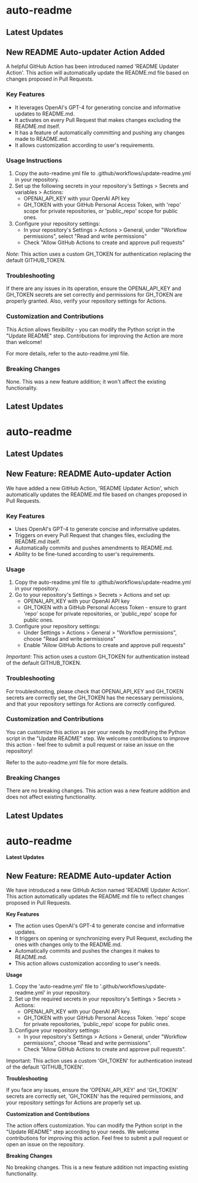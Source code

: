 # auto-readme

## Latest Updates

## New README Auto-updater Action Added

A helpful GitHub Action has been introduced named 'README Updater Action'. This action will automatically update the README.md file based on changes proposed in Pull Requests.

### Key Features

* It leverages OpenAI's GPT-4 for generating concise and informative updates to README.md.
* It activates on every Pull Request that makes changes excluding the README.md itself.
* It has a feature of automatically committing and pushing any changes made to README.md.
* It allows customization according to user's requirements.

### Usage Instructions 

1. Copy the auto-readme.yml file to .github/workflows/update-readme.yml in your repository.
2. Set up the following secrets in your repository's Settings > Secrets and variables > Actions:
   - OPENAI_API_KEY with your OpenAI API key
   - GH_TOKEN with your GitHub Personal Access Token, with 'repo' scope for private repositories, or 'public_repo' scope for public ones.
3. Configure your repository settings:
   - In your repository's Settings > Actions > General, under "Workflow permissions", select "Read and write permissions"
   - Check "Allow GitHub Actions to create and approve pull requests"

_Note_: This action uses a custom GH_TOKEN for authentication replacing the default GITHUB_TOKEN. 

### Troubleshooting 

If there are any issues in its operation, ensure the OPENAI_API_KEY and GH_TOKEN secrets are set correctly and permissions for GH_TOKEN are properly granted. Also, verify your repository settings for Actions.

### Customization and Contributions 

This Action allows flexibility - you can modify the Python script in the "Update README" step. Contributions for improving the Action are more than welcome!

For more details, refer to the auto-readme.yml file.

### Breaking Changes 

None. This was a new feature addition; it won't affect the existing functionality.

## Latest Updates

# auto-readme

## Latest Updates

## New Feature: README Auto-updater Action

We have added a new GitHub Action, 'README Updater Action', which automatically updates the README.md file based on changes proposed in Pull Requests.

### Key Features

- Uses OpenAI's GPT-4 to generate concise and informative updates.
- Triggers on every Pull Request that changes files, excluding the README.md itself.
- Automatically commits and pushes amendments to README.md.
- Ability to be fine-tuned according to user's requirements.

### Usage 

1. Copy the auto-readme.yml file to .github/workflows/update-readme.yml in your repository.
2. Go to your repository's Settings > Secrets > Actions and set up:
   - OPENAI_API_KEY with your OpenAI API key
   - GH_TOKEN with a GitHub Personal Access Token - ensure to grant 'repo' scope for private repositories, or 'public_repo' scope for public ones.
3. Configure your repository settings:
   - Under Settings > Actions > General > "Workflow permissions", choose "Read and write permissions"
   - Enable "Allow GitHub Actions to create and approve pull requests"

_Important_: This action uses a custom GH_TOKEN for authentication instead of the default GITHUB_TOKEN. 

### Troubleshooting 

For troubleshooting, please check that OPENAI_API_KEY and GH_TOKEN secrets are correctly set, the GH_TOKEN has the necessary permissions, and that your repository settings for Actions are correctly configured.

### Customization and Contributions 

You can customize this action as per your needs by modifying the Python script in the "Update README" step. We welcome contributions to improve this action - feel free to submit a pull request or raise an issue on the repository!

Refer to the auto-readme.yml file for more details.

### Breaking Changes 

There are no breaking changes. This action was a new feature addition and does not affect existing functionality.


## Latest Updates

# auto-readme

**Latest Updates**

## New Feature: README Auto-updater Action

We have introduced a new GitHub Action named 'README Updater Action'. This action automatically updates the README.md file to reflect changes proposed in Pull Requests.

**Key Features**
- The action uses OpenAI's GPT-4 to generate concise and informative updates.
- It triggers on opening or synchronizing every Pull Request, excluding the ones with changes only to the README.md.
- Automatically commits and pushes the changes it makes to README.md.
- This action allows customization according to user's needs.

**Usage**

1. Copy the 'auto-readme.yml' file to '.github/workflows/update-readme.yml' in your repository.
2. Set up the required secrets in your repository's Settings > Secrets > Actions:
   - OPENAI_API_KEY with your OpenAI API key.
   - GH_TOKEN with your GitHub Personal Access Token. 'repo' scope for private repositories, 'public_repo' scope for public ones.
3. Configure your repository settings:
   - In your repository's Settings > Actions > General, under "Workflow permissions", choose "Read and write permissions".
   - Check "Allow GitHub Actions to create and approve pull requests".

Important: This action uses a custom 'GH_TOKEN' for authentication instead of the default 'GITHUB_TOKEN'.

**Troubleshooting**

If you face any issues, ensure the 'OPENAI_API_KEY' and 'GH_TOKEN' secrets are correctly set, 'GH_TOKEN' has the required permissions, and your repository settings for Actions are properly set up.

**Customization and Contributions**

The action offers customization. You can modify the Python script in the "Update README" step according to your needs. We welcome contributions for improving this action. Feel free to submit a pull request or open an issue on the repository.

**Breaking Changes**

No breaking changes. This is a new feature addition not impacting existing functionality.